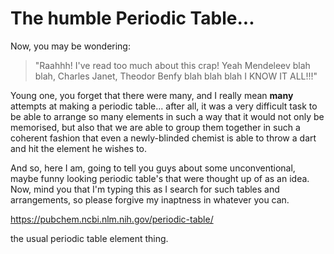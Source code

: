 # The humble Periodic Table...
Now, you may be wondering:
> "Raahhh! I've read too much about this crap! Yeah Mendeleev blah blah, Charles Janet, Theodor Benfy blah blah blah I KNOW IT ALL!!!"

Young one, you forget that there were many, and I really mean **many** attempts at making a periodic table... after all, it was a very difficult task to be able to arrange so many elements in such a way that it would not only be memorised, but also that we are able to group them together in such a coherent fashion that even a newly-blinded chemist is able to throw a dart and hit the element he wishes to.

And so, here I am, going to tell you guys about some unconventional, maybe funny looking periodic table's that were thought up of as an idea. Now, mind you that I'm typing this as I search for such tables and arrangements, so please forgive my inaptness in whatever you can.

https://pubchem.ncbi.nlm.nih.gov/periodic-table/

the usual periodic table element thing.